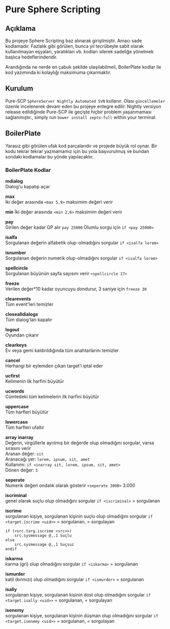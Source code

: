 # Pure Sphere Scripting
## Açıklama
Bu projeye Sphere Scripting baz alınarak girişilmiştir. Amacı sade kodlamadır. Fazlalık gibi görülen, bunca yıl tecrübeyle sabit olarak kullanılmayan eşyaları, yaratıkları vb. kodları silerek sadeliğe yönelmek başlıca hedeflerindendir.

Arandığında ne nerde en çabuk şekilde ulaşılabilmeli, BoilerPlate kodlar ile kod yazımında ki kolaylığı maksimuma çıkarmaktır.

## Kurulum
Pure-SCP ``SphereServer Nightly Automated SVN`` kullanır. Olası ``güncellemeler`` özenle incelenerek devam eden bu projeye entegre edilir. Nightly versiyon release edildiğinde Pure-SCP ile geçişte hiçbir problem yaşanmaması sağlanmıştır., simply run `bower install zepto-full` within your terminal.

## BoilerPlate
Yarasız gibi görülen ufak kod parçalarıdır ve projede büyük rol oynar. Bir kodu tekrar tekrar yazmamamız için bu yola başvurulmuş ve bundan sondaki kodlamalar bu yönde yapılacaktır.

### BoilerPlate Kodlar
**mdialog**  
Dialog'u kapatıp açar

**max**  
İki değer arasında ``<max 5,9>`` maksimim değeri verir

**min** 
İki değer arasında ``<min 2,6>`` maksimim değeri verir

**pay**  
Girilen değer kadar GP alır ``pay 25000``
Olumlu sorgu için ``if <pay 25000>``

**isalfa**  
Sorgulanan değerin alfabetik olup-olmadığını sorgular ``if <isalfa lorem>``

**isnumber**  
Sorgulanan değerin numerik olup-olmadığını sorgular ``if <isalfa lorem>``

**spellcircle**  
Sorgulanan büyünün sayfa sayısını verir ``<spellcircle 17>``

**freeze**  
Verilen değer*10 kadar oyuncuyu dondurur, 3 saniye için ``freeze 30``

**clearevents**  
Tüm event'leri temizler

**closealldialogs**  
Tüm dialog'ları kapatır

**logout**  
Oyundan çıkarır

**clearkeys**  
Ev veya gemi kaldırıldığında tüm anahtarlarını temizler

**cancel**  
Herhangi bir eylemden çıkan target'i iptal eder

**ucfirst**  
Kelimenin ilk harfini büyütür

**ucwords**  
Cümledeki tüm kelimelerin ilk harfini büyütür

**uppercase**  
Tüm harfleri büyütür

**lowercase**  
Tüm harfleri ufaltır

**array**
**inarray**  
Değerin, virgüllerle ayrılmış bir değerde olup olmadığını sorgular, varsa sırasını verir  
Aranan değer: ``sit``  
Aranacağı yer: ``lorem, ipsum, sit, amet``  
Kullanımı: ``if <inarray sit, lorem, ipsum, sit, amet>``  
Dönen değer: ``3``  

**seperate**  
Numerik değeri ondalık olarak gösterir ``<seperate 3000>`` 3.000

**iscriminal**  
genel olarak suçlu olup olmadığını sorgular ``if <iscriminal>`` <uid> = sorgulanan

**iscrime**  
sorgulanan kişiye, sorgulanan kişinin suçlu olup olmadığını sorgular ``if <target.iscrime <uid>>`` <target> = sorgulanan, <uid> = sorgulayan
````
if (<src.targ.iscrime <src>>)
	src.sysmessage @,,1 Suçlu
else
	src.sysmessage @,,1 Suçsuz
endif
````

**iskarma**  
karma (gri) olup olmadığını sorgular ``if <iskarma>`` <uid> = sorgulanan

**ismurder**  
katil (kırmızı) olup olmadığını sorgular ``if <ismurder>`` <uid> = sorgulanan

**isally**  
sorgulanan kişiye, sorgulanan kişinin dost olup olmadığını sorgular ``if <target.isally <uid>>`` <target> = sorgulanan, <uid> = sorgulayan

**isenemy**  
sorgulanan kişiye, sorgulanan kişinin düşman olup olmadığını sorgular ``if <target.isenemy <uid>>`` <target> = sorgulanan, <uid> = sorgulayan
